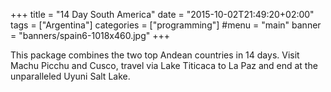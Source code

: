 +++
title = "14 Day South America"
date = "2015-10-02T21:49:20+02:00"
tags = ["Argentina"]
categories = ["programming"]
#menu = "main"
banner = "banners/spain6-1018x460.jpg"
+++

This package combines the two top Andean countries in 14 days. Visit Machu Picchu and Cusco, travel via Lake Titicaca to La Paz and end at the unparalleled Uyuni Salt Lake.
